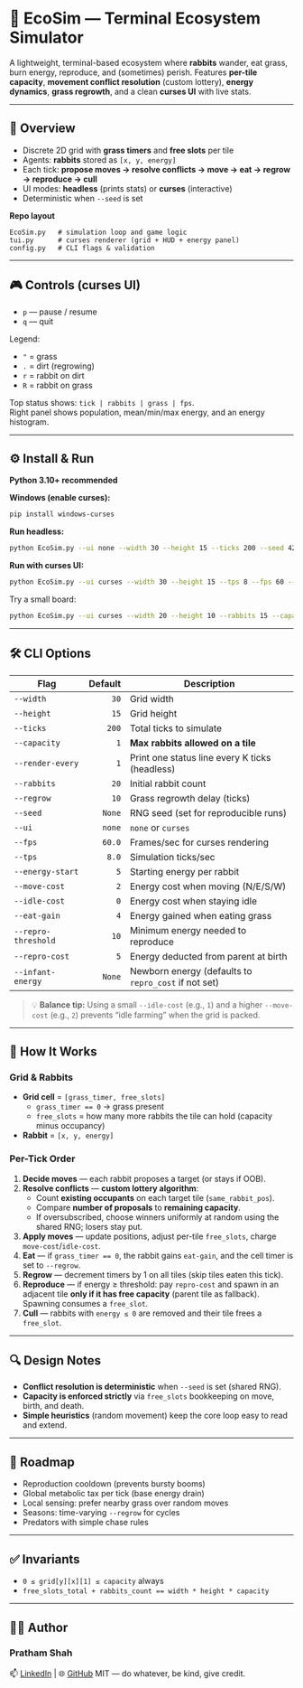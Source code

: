 # 🌱 EcoSim — Terminal Ecosystem Simulator

A lightweight, terminal-based ecosystem where **rabbits** wander, eat grass, burn energy, reproduce, and (sometimes) perish. Features **per-tile capacity**, **movement conflict resolution** (custom lottery), **energy dynamics**, **grass regrowth**, and a clean **curses UI** with live stats.

---

## 📖 Overview

- Discrete 2D grid with **grass timers** and **free slots** per tile  
- Agents: **rabbits** stored as `[x, y, energy]`  
- Each tick: **propose moves → resolve conflicts → move → eat → regrow → reproduce → cull**  
- UI modes: **headless** (prints stats) or **curses** (interactive)  
- Deterministic when `--seed` is set

**Repo layout**
```
EcoSim.py   # simulation loop and game logic
tui.py      # curses renderer (grid + HUD + energy panel)
config.py   # CLI flags & validation
```

---

## 🎮 Controls (curses UI)

- `p` — pause / resume  
- `q` — quit  

Legend:
- `"` = grass  
- `.` = dirt (regrowing)  
- `r` = rabbit on dirt  
- `R` = rabbit on grass

Top status shows: `tick | rabbits | grass | fps`.  
Right panel shows population, mean/min/max energy, and an energy histogram.

---

## ⚙️ Install & Run

**Python 3.10+ recommended**

**Windows (enable curses):**
```bash
pip install windows-curses
```

**Run headless:**
```bash
python EcoSim.py --ui none --width 30 --height 15 --ticks 200 --seed 42
```

**Run with curses UI:**
```bash
python EcoSim.py --ui curses --width 30 --height 15 --tps 8 --fps 60 --seed 7
```

Try a small board:
```bash
python EcoSim.py --ui curses --width 20 --height 10 --rabbits 15 --capacity 1 --regrow 10
```

---

## 🛠️ CLI Options

| Flag | Default | Description |
|---|---:|---|
| `--width` | `30` | Grid width |
| `--height` | `15` | Grid height |
| `--ticks` | `200` | Total ticks to simulate |
| `--capacity` | `1` | **Max rabbits allowed on a tile** |
| `--render-every` | `1` | Print one status line every K ticks (headless) |
| `--rabbits` | `20` | Initial rabbit count |
| `--regrow` | `10` | Grass regrowth delay (ticks) |
| `--seed` | `None` | RNG seed (set for reproducible runs) |
| `--ui` | `none` | `none` or `curses` |
| `--fps` | `60.0` | Frames/sec for curses rendering |
| `--tps` | `8.0` | Simulation ticks/sec |
| `--energy-start` | `5` | Starting energy per rabbit |
| `--move-cost` | `2` | Energy cost when moving (N/E/S/W) |
| `--idle-cost` | `0` | Energy cost when staying idle |
| `--eat-gain` | `4` | Energy gained when eating grass |
| `--repro-threshold` | `10` | Minimum energy needed to reproduce |
| `--repro-cost` | `5` | Energy deducted from parent at birth |
| `--infant-energy` | `None` | Newborn energy (defaults to `repro_cost` if not set) |

> 💡 **Balance tip:** Using a small `--idle-cost` (e.g., `1`) and a higher `--move-cost` (e.g., `2`) prevents “idle farming” when the grid is packed.

---

## 🧠 How It Works

### Grid & Rabbits
- **Grid cell** = `[grass_timer, free_slots]`  
  - `grass_timer == 0` → grass present  
  - `free_slots` = how many more rabbits the tile can hold (capacity minus occupancy)
- **Rabbit** = `[x, y, energy]`

### Per-Tick Order
1. **Decide moves** — each rabbit proposes a target (or stays if OOB).  
2. **Resolve conflicts** — **custom lottery algorithm**:  
   - Count **existing occupants** on each target tile (`same_rabbit_pos`).  
   - Compare **number of proposals** to **remaining capacity**.  
   - If oversubscribed, choose winners uniformly at random using the shared RNG; losers stay put.  
3. **Apply moves** — update positions, adjust per-tile `free_slots`, charge `move-cost`/`idle-cost`.  
4. **Eat** — if `grass_timer == 0`, the rabbit gains `eat-gain`, and the cell timer is set to `--regrow`.  
5. **Regrow** — decrement timers by 1 on all tiles (skip tiles eaten this tick).  
6. **Reproduce** — if energy ≥ threshold: pay `repro-cost` and spawn in an adjacent tile **only if it has free capacity** (parent tile as fallback). Spawning consumes a `free_slot`.  
7. **Cull** — rabbits with `energy ≤ 0` are removed and their tile frees a `free_slot`.

---

## 🔍 Design Notes

- **Conflict resolution is deterministic** when `--seed` is set (shared RNG).  
- **Capacity is enforced strictly** via `free_slots` bookkeeping on move, birth, and death.  
- **Simple heuristics** (random movement) keep the core loop easy to read and extend.

---

## 🧭 Roadmap

- Reproduction cooldown (prevents bursty booms)  
- Global metabolic tax per tick (base energy drain)  
- Local sensing: prefer nearby grass over random moves  
- Seasons: time-varying `--regrow` for cycles  
- Predators with simple chase rules

---

## ✅ Invariants

- `0 ≤ grid[y][x][1] ≤ capacity` always  
- `free_slots_total + rabbits_count == width * height * capacity`

---

## 👨‍💻 Author
### Pratham Shah
📫 [LinkedIn](https://www.linkedin.com/in/pratham-shah-057274190/) | 🌐 [GitHub](https://github.com/prathamshah2207)
MIT — do whatever, be kind, give credit.
